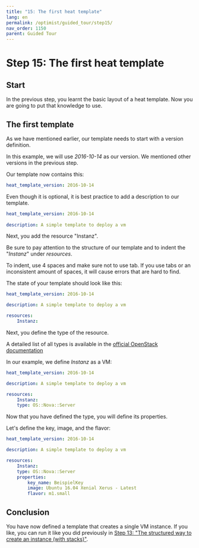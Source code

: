 ```yaml
---
title: "15: The first heat template"
lang: en
permalink: /optimist/guided_tour/step15/
nav_order: 1150
parent: Guided Tour
---
```


# Step 15: The first heat template

## Start

In the previous step, you learnt the basic layout of a heat template. Now
you are going to put that knowledge to use.

## The first template

As we have mentioned earlier, our template needs to start with a version
definition.

In this example, we will use *2016-10-14* as our version. We mentioned other
versions in the previous step.

Our template now contains this:

```yaml
heat_template_version: 2016-10-14
```

Even though it is optional, it is best practice to add a description to our
template.

```yaml
heat_template_version: 2016-10-14
 
description: A simple template to deploy a vm
```

Next, you add the resource "Instanz".

Be sure to pay attention to the structure of our template and to
indent the "*Instanz*" under *resources*.

To indent, use 4 spaces and make sure not to use tab. If you use tabs or an
inconsistent amount of spaces, it will cause errors that are hard to find.

The state of your template should look like this:

```yaml
heat_template_version: 2016-10-14

description: A simple template to deploy a vm

resources:
    Instanz:
```

Next, you define the type of the resource.

A detailed list of all types is available in the [official OpenStack
documentation](https://docs.openstack.org/developer/heat/template_guide/openstack.html)

In our example, we define *Instanz* as a VM:

```yaml
heat_template_version: 2016-10-14

description: A simple template to deploy a vm

resources:
    Instanz:
    type: OS::Nova::Server
```

Now that you have defined the type, you will define its properties.

Let's define the key, image, and the flavor:

```yaml
heat_template_version: 2016-10-14

description: A simple template to deploy a vm

resources:
    Instanz:
    type: OS::Nova::Server
    properties:
        key_name: BeispielKey
        image: Ubuntu 16.04 Xenial Xerus - Latest
        flavor: m1.small
```

## Conclusion

You have now defined a template that creates a single VM instance. If you like,
you can run it like you did previously in [Step 13: "The structured way to create an instance (with stacks)"](/optimist/guided_tour/step13/).
